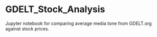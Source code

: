 # GDELT_Stock_Analysis
Jupyter notebook for comparing average media tone from GDELT.org against stock prices.
